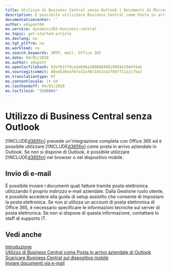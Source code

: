 ```yaml
---
title: Utilizzo di Business Central senza Outlook | Documenti di Microsoft
description: È possibile utilizzare Business Central come Posta in arrivo aziendale in Outlook perché è possibile integrarlo con Office 365; tuttavia, è anche possibile non utilizzare Outlook e usare invece un browser o il dispositivo mobile.
documentationcenter: ''
author: edupont04
ms.service: dynamics365-business-central
ms.topic: get-started-article
ms.devlang: na
ms.tgt_pltfrm: na
ms.workload: na
ms.search.keywords: SMTP, mail, Office 365
ms.date: 04/01/2020
ms.author: edupont
ms.openlocfilehash: 62e7b1ff9ce3ab96a38068849819859e29ebf4ab
ms.sourcegitcommit: 88e4b30eaf6fa32af0c1452ce2f85ff1111c75e2
ms.translationtype: HT
ms.contentlocale: it-CH
ms.lasthandoff: 04/01/2020
ms.locfileid: "3186864"
---
```

# <a name="using-business-central-without-outlook"></a>Utilizzo di Business Central senza Outlook
[!INCLUDE[d365fin](includes/d365fin_md.md)] prevede un'integrazione completa con Office 365 ed è possibile utilizzare [!INCLUDE[d365fin](includes/d365fin_md.md)] come posta in arrivo aziendale in Outlook. Se non si dispone di Outlook, è possibile utilizzare [!INCLUDE[d365fin](includes/d365fin_md.md)] nel browser o nel dispositivo mobile.  

## <a name="sending-email"></a>Invio di e-mail
È possibile inviare i documenti quali fatture tramite posta elettronica utilizzando il proprio indirizzo e-mail aziendale. Dalla Gestione ruolo utente, è possibile accedere alla guida di setup assistito che consente di impostare la posta elettronica. Se non si utilizza un account di posta elettronica di Office 365, è necessario specificare le informazioni tecniche sul server di posta elettronica. Se non si dispone di questa informazione, contattare lo staff di supporto IT.  


## <a name="see-also"></a>Vedi anche
[Introduzione](product-get-started.md)  
[Utilizzo di Business Central come Posta in arrivo aziendale di Outlook](admin-outlook.md)  
[Scaricare Business Central sul dispositivo mobile](install-mobile-app.md)  
[Inviare documenti via e-mail](ui-how-send-documents-email.md)
